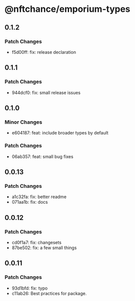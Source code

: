 # @nftchance/emporium-types

## 0.1.2

### Patch Changes

-   f5d00ff: fix: release declaration

## 0.1.1

### Patch Changes

-   944dcf0: fix: small release issues

## 0.1.0

### Minor Changes

-   e604187: feat: include broader types by default

### Patch Changes

-   06ab357: feat: small bug fixes

## 0.0.13

### Patch Changes

-   a1c32fa: fix: better readme
-   071aa1b: fix: docs

## 0.0.12

### Patch Changes

-   cd0f1a7: fix: changesets
-   87be502: fix: a few small things

## 0.0.11

### Patch Changes

-   93d1bfd: fix: typo
-   c11ab26: Best practices for package.
